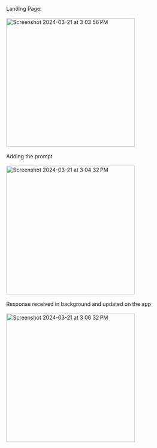 Landing Page:
<br/>
<br/>
<img width="343" alt="Screenshot 2024-03-21 at 3 03 56 PM" src="  ">
<br/>
<br/>
Adding the prompt
<br/>
<br/>
<img width="343" alt="Screenshot 2024-03-21 at 3 04 32 PM" src="">
<br/>
<br/>
Response received in background and updated on the app
<br/>
<br/>
<img width="343" alt="Screenshot 2024-03-21 at 3 06 32 PM" src="">
